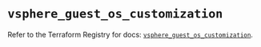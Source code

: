 # `vsphere_guest_os_customization`

Refer to the Terraform Registry for docs: [`vsphere_guest_os_customization`](https://registry.terraform.io/providers/hashicorp/vsphere/2.12.0/docs/resources/guest_os_customization).
